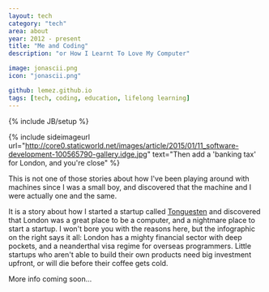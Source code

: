 ```yaml
---
layout: tech
category: "tech"
area: about 
year: 2012 - present 
title: "Me and Coding"
description: "or How I Learnt To Love My Computer"

image: jonascii.png
icon: "jonascii.png"

github: lemez.github.io
tags: [tech, coding, education, lifelong learning]
---
```

{% include JB/setup %}
<br>

{% include sideimageurl url="http://core0.staticworld.net/images/article/2015/01/11_software-development-100565790-gallery.idge.jpg" text="Then add a 'banking tax' for London, and you're close" %}

This is not one of those stories about how I've been playing around with machines since I was a small boy, and discovered that the machine and I were actually one and the same.

It is a story about how I started a startup called <a href="http://www.tonguesten.com">Tonguesten</a> and discovered that London was a great place to be a computer, and a nightmare place to start a startup. I won't bore you with the reasons here, but the infographic on the right says it all: London has a mighty financial sector with deep pockets, and a neanderthal visa regime for overseas programmers. Little startups who aren't able to build their own products need big investment upfront, or will die before their coffee gets cold.

More info coming soon...